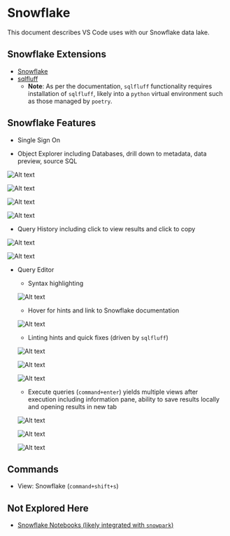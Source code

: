 # Snowflake

This document describes VS Code uses with our Snowflake data lake.

## Snowflake Extensions

- [Snowflake](https://marketplace.visualstudio.com/items?itemName=snowflake.snowflake-vsc)
- [sqlfluff](https://marketplace.visualstudio.com/items?itemName=dorzey.vscode-sqlfluff)
  - **Note**: As per the documentation, `sqlfluff` functionality requires installation of `sqlfluff`, likely into a `python` virtual environment such as those managed by `poetry`.

## Snowflake Features

- Single Sign On
  
- Object Explorer including Databases, drill down to metadata, data preview, source SQL

![Alt text](../pictures/snowflake/snowflake-object-explorer.jpg)

![Alt text](../pictures/snowflake/snowflake-object-explorer-metadata-drill-down.jpg)

![Alt text](../pictures/snowflake/snowflake-object-explorer-data-preview.jpg)

![Alt text](../pictures/snowflake/snowflake-object-explorer-source-sql.jpg)

- Query History including click to view results and click to copy

![Alt text](../pictures/snowflake/snowflake-query-history.jpg)

![Alt text](../pictures/snowflake/snowflake-query-history-view-old-results.jpg)

- Query Editor
  - Syntax highlighting
  
  ![Alt text](../pictures/snowflake/snowflake-query-editor-syntax-highlighting.jpg)
  
  - Hover for hints and link to Snowflake documentation

  ![Alt text](../pictures/snowflake/snowflake-query-editor-hover-to-link-to-docs.jpg)

  - Linting hints and quick fixes (driven by `sqlfluff`)

  ![Alt text](../pictures/snowflake/snowflake-query-editor-linting-hints.jpg)

  ![Alt text](../pictures/snowflake/snowflake-query-editor-links-to-sqlfluff-rules.jpg)

  ![Alt text](../pictures/snowflake/snowflake-query-editor-quick-fix-suggestions.jpg)
  
  - Execute queries (`command+enter`) yields multiple views after execution including information pane, ability to save results locally and opening results in new tab

  ![Alt text](../pictures/snowflake/snowflake-query-editor-executed-results.jpg)

  ![Alt text](../pictures/snowflake/snowflake-query-editor-locally-saved-results.jpg)

  ![Alt text](../pictures/snowflake/snowflake-query-editor-view-results-in-own-tab-with-sort.jpg)

## Commands

- View: Snowflake (`command+shift+s`)

## Not Explored Here

- [Snowflake Notebooks (likely integrated with `snowpark`)](https://www.snowflake.com/blog/build-code-using-snowpark-notebook/)
